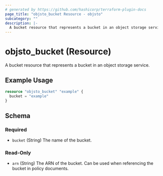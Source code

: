 ```yaml
---
# generated by https://github.com/hashicorp/terraform-plugin-docs
page_title: "objsto_bucket Resource - objsto"
subcategory: ""
description: |-
  A bucket resource that represents a bucket in an object storage service.
---
```


# objsto_bucket (Resource)

A bucket resource that represents a bucket in an object storage service.

## Example Usage

```terraform
resource "objsto_bucket" "example" {
  bucket = "example"
}
```

<!-- schema generated by tfplugindocs -->
## Schema

### Required

- `bucket` (String) The name of the bucket.

### Read-Only

- `arn` (String) The ARN of the bucket. Can be used when referencing the bucket in policy documents.
